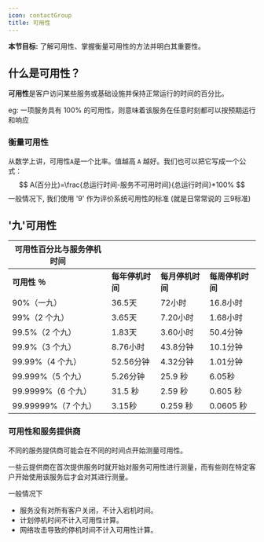 ```yaml
---
icon: contactGroup
title: 可用性
---
```


**本节目标:** 了解可用性、掌握衡量可用性的方法并明白其重要性。

## 什么是可用性？

**可用性**是客户访问某些服务或基础设施并保持正常运行的时间的百分比。

eg: 一项服务具有 100% 的可用性，则意味着该服务在任意时刻都可以按预期运行和响应

### 衡量可用性

从数学上讲，可用性`A`是一个比率。值越高 `A` 越好。我们也可以把它写成一个公式：
$$
A(百分比)=\frac{总运行时间-服务不可用时间}{总运行时间}*100%
$$
一般情况下, 我们使用 '9' 作为评价系统可用性的标准 (就是日常常说的 三9标准)

## '九'可用性

| 可用性百分比与服务停机时间 |                  |                  |                  |
| -------------------------- | ---------------- | ---------------- | ---------------- |
| **可用性 ％**              | **每年停机时间** | **每月停机时间** | **每周停机时间** |
| 90%（一九）                | 36.5天           | 72小时           | 16.8小时         |
| 99%（2 个九）              | 3.65天           | 7.20小时         | 1.68小时         |
| 99.5%（2 个九）            | 1.83天           | 3.60小时         | 50.4分钟         |
| 99.9%（3 个九）            | 8.76小时         | 43.8分钟         | 10.1分钟         |
| 99.99%（4 个九）           | 52.56分钟        | 4.32分钟         | 1.01分钟         |
| 99.999%（5 个九）          | 5.26分钟         | 25.9 秒          | 6.05秒           |
| 99.9999%（6 个九）         | 31.5 秒          | 2.59 秒          | 0.605 秒         |
| 99.99999%（7 个九）        | 3.15秒           | 0.259 秒         | 0.0605 秒        |

### 可用性和服务提供商

不同的服务提供商可能会在不同的时间点开始测量可用性。

一些云提供商在首次提供服务时就开始对服务可用性进行测量，而有些则在特定客户开始使用该服务后才会对其进行测量。

一般情况下

- 服务没有对所有客户关闭，不计入宕机时间。
- 计划停机时间不计入可用性计算。
- 网络攻击导致的停机时间不计入可用性计算。


